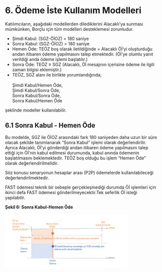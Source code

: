 # 6. Ödeme İste Kullanım Modelleri

Katılımcıların, aşağıdaki modellerden dilediklerini Alacaklı’ya sunması mümkünken, Borçlu için tüm modelleri desteklemesi zorunludur.
-	Şimdi Kabul: (SGZ-ÖİOZ) = 180 saniye
-   Sonra Kabul: (SGZ-ÖİOZ) > 180 saniye
-	Hemen Öde: TEÖZ boş olarak iletildiğinde = Alacaklı Öİ‘yi oluşturduğu andan itibaren ödeme yapılmasını talep etmektedir. (Öİ’ye olumlu yanıt verildiği anda ödeme işlemi başlatılır.)
-	Sonra Öde: TEÖZ ≥ SGZ (Alacaklı, Öİ mesajının içerisine ödeme ile ilgili zaman bilgisi eklemiştir.) 
-	TEÖZ, SGZ alanı ile birlikte yorumlandığında;<br>
        <br>Şimdi Kabul/Hemen Öde, 
        <br>Şimdi Kabul/Sonra Öde,
        <br>Sonra Kabul/Sonra Öde,
        <br>Sonra Kabul/Hemen Öde 

şeklinde modeller kullanılabilir.

## 6.1 Sonra Kabul - Hemen Öde

Bu modelde, SGZ ile ÖİOZ arasındaki fark 180 saniyeden daha uzun bir süre olacak şekilde tanımlanarak “Sonra Kabul” işlemi olarak değerlendirilir. Ayrıca Alacaklı, Öİ’yi gönderdiği andan itibaren ödeme yapılmasını talep ettiği için Öİ’nin kabul edilmesi durumunda, kabul anında ödemenin başlatılmasını beklemektedir. TEÖZ boş olduğu bu işlem “Hemen Öde” olarak değerlendirilmelidir. 

Söz konusu senaryonun hesaplar arası (P2P) ödemelerde kullanılabileceği değerlendirilmektedir.

FAST ödemesi teknik bir sebeple gerçekleşmediği durumda Öİ işlemleri için ikinci defa FAST ödemesi gönderilmeyecektir.Tek seferlik Öİ isteği yapılabilir.

**Şekil 6: Sonra Kabul-Hemen Öde**

<img src="./images/oi-sonrakabul-hemenode.png" width="80%" >